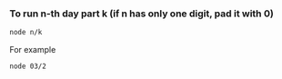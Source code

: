 ### To run n-th day part k (if n has only one digit, pad it with 0)

```bash
node n/k
```

For example

```bash
node 03/2
```
